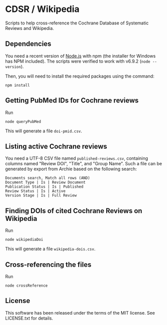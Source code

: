 CDSR / Wikipedia
================

Scripts to help cross-reference the Cochrane Database of Systematic Reviews and Wikipedia.

Dependencies
------------

You need a recent version of [Node.js](https://nodejs.org/) with npm (the installer for Windows has NPM included). The scripts were verified to work with v6.9.2 (`node --version`).

Then, you will need to install the required packages using the command:

```
npm install
```

Getting PubMed IDs for Cochrane reviews
---------------------------------------

Run

```
node queryPubMed
```

This will generate a file `doi-pmid.csv`.

Listing active Cochrane reviews
-------------------------------

You need a UTF-8 CSV file named `published-reviews.csv`, containing columns named "Review DOI", "Title", and "Group Name". Such a file can be generated by export from Archie based on the following search:

```
Documents search, Match all rows (AND)
Document Type | Is | Review Document
Publication Status | Is | Published
Review Status | Is | Active
Version Stage | Is | Full Review
```

Finding DOIs of cited Cochrane Reviews on Wikipedia
---------------------------------------------------

Run

```
node wikipediaDoi
```

This will generate a file `wikipedia-dois.csv`.

Cross-referencing the files
---------------------------

Run

```
node crossReference
```

License
-------

This software has been released under the terms of the MIT license. See LICENSE.txt for details.